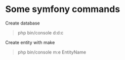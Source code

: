 # Some symfony commands

Create database
> php bin/console d:d:c

Create entity with make
> php bin/console m:e EntityName

